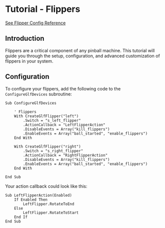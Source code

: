 # Tutorial - Flippers

[See Flipper Config Reference](../../flipper)

## Introduction
Flippers are a critical component of any pinball machine. This tutorial will guide you through the setup, configuration, and advanced customization of flippers in your system.

## **Configuration**
To configure your flippers, add the following code to the `ConfigureGlfDevices` subroutine:

```
Sub ConfigureGlfDevices
  
    ' Flippers
    With CreateGlfFlipper("left")
        .Switch = "s_left_flipper"
        .ActionCallback = "LeftFlipperAction"
        .DisableEvents = Array("kill_flippers")
        .EnableEvents = Array("ball_started", "enable_flippers")
    End With

    With CreateGlfFlipper("right")
        .Switch = "s_right_flipper"
        .ActionCallback = "RightFlipperAction"
        .DisableEvents = Array("kill_flippers")
        .EnableEvents = Array("ball_started", "enable_flippers")
    End With

End Sub
```

Your action callback could look like this:

```
Sub LeftFlipperAction(Enabled)
	If Enabled Then
		LeftFlipper.RotateToEnd
	Else
		LeftFlipper.RotateToStart
	End If
End Sub
```
